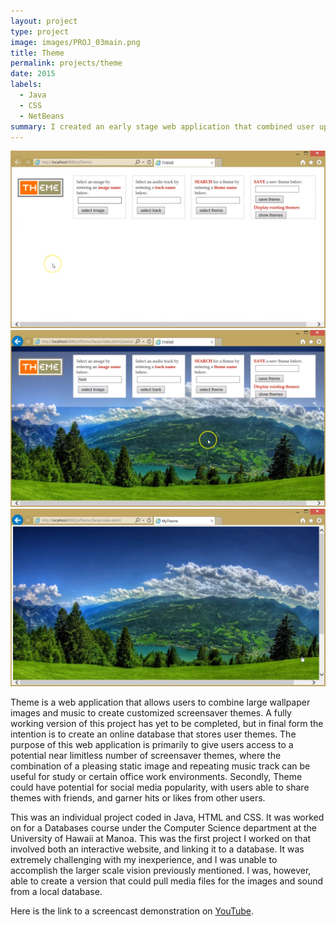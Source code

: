 ```yaml
---
layout: project
type: project
image: images/PROJ_03main.png
title: Theme
permalink: projects/theme
date: 2015
labels:
  - Java
  - CSS
  - NetBeans
summary: I created an early stage web application that combined user uploaded images and music into "themes", which are saved onto a database.
---
```


<div class="ui small rounded images">
  <img class="ui image" src="../images/Screenshot (1).png">
  <img class="ui image" src="../images/Screenshot (2).png">
  <img class="ui image" src="../images/Screenshot (3).png">
</div>

Theme is a web application that allows users to combine large wallpaper images and music to create customized screensaver themes.  A fully working version of this project has yet to be completed, but in final form the intention is to create an online database that stores user themes.  The purpose of this web application is primarily to give users access to a potential near limitless number of screensaver themes, where the combination of a pleasing static image and repeating music track can be useful for study or certain office work environments.  Secondly, Theme could have potential for social media popularity, with users able to share themes with friends, and garner hits or likes from other users.

This was an individual project coded in Java, HTML and CSS.  It was worked on for a Databases course under the Computer Science department at the University of Hawaii at Manoa.  This was the first project I worked on that involved both an interactive website, and linking it to a database.  It was extremely challenging with my inexperience, and I was unable to accomplish the larger scale vision previously mentioned.  I was, however, able to create a version that could pull media files for the images and sound from a local database.

Here is the link to a screencast demonstration on [YouTube](https://www.youtube.com/watch?v=qz7JNBZB3hA).
